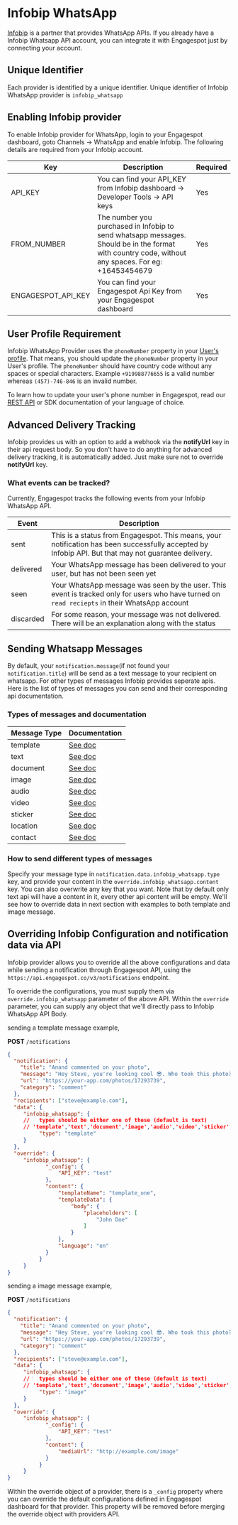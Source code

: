 # Infobip WhatsApp

[Infobip](https://www.infobip.com/) is a partner that provides WhatsApp APIs. If you already have a Infobip Whatsapp API account, you can integrate it with Engagespot just by connecting your account.

## Unique Identifier

Each provider is identified by a unique identifier. Unique identifier of Infobip WhatsApp provider is `infobip_whatsapp`

## Enabling Infobip provider

To enable Infobip provider for WhatsApp, login to your Engagespot dashboard, goto Channels -> WhatsApp and enable Infobip. The following details are required from your Infobip account.

|    Key     |            Description            | Required |
| -----------|-----------------------------------|----------|
| API_KEY  | You can find your API_KEY from Infobip dashboard -> Developer Tools -> API keys | Yes |
| FROM_NUMBER  | The number you purchased in Infobip to send whatsapp messages. Should be in the format with country code, without any spaces. For eg: +16453454679 | Yes |
| ENGAGESPOT_API_KEY | You can find your Engagespot Api Key from your Engagespot dashboard | Yes |


## User Profile Requirement

Infobip WhatsApp Provider uses the `phoneNumber` property in your [User's profile](../../../profile/what-are-user-profiles.mdx). That means, you should update the `phoneNumber` property in your User's profile. The `phoneNumber` should have country code without any spaces or special characters. Example `+919988776655` is a valid number whereas `(457)-746-846` is an invalid number.

To learn how to update your user's phone number in Engagespot, read our [REST API](/docs/rest-api#tag/Users/paths/~1v3~1users~1%7Bidentifier%7D/put) or SDK documentation of your language of choice.

## Advanced Delivery Tracking

Infobip provides us with an option to add a webhook via the **notifyUrl** key in their api request body. So you don't have to do anything for advanced delivery tracking, it is automatically added. Just make sure not to override **notifyUrl** key.

### What events can be tracked?

Currently, Engagespot tracks the following events from your Infobip WhatsApp API.

|     Event      |            Description             |
|----------------|------------------------------------|
| sent           |This is a status from Engagespot. This means, your notification has been successfully accepted by Infobip API. But that may not guarantee delivery. |
| delivered      |Your WhatsApp message has been delivered to your user, but has not been seen yet |
| seen           |Your WhatsApp message was seen by the user. This event is tracked only for users who have turned on `read reciepts` in their WhatsApp account |
| discarded      |For some reason, your message was not delivered. There will be an explanation along with the status |

## Sending Whatsapp Messages

By default, your `notification.message`(if not found your `notification.title`) will be send as a text message to your recipient on whatsapp. For other types of messages Infobip provides seperate apis. Here is the list of types of messages you can send and their corresponding api documentation.

### Types of messages and documentation

|     Message Type      |            Documentation             |
|----------------|------------------------------------|
| template      | [See doc](https://www.infobip.com/docs/api/channels/whatsapp/whatsapp-outbound-messages/send-whatsapp-template-message) |
| text     | [See doc](https://www.infobip.com/docs/api/channels/whatsapp/whatsapp-outbound-messages/send-whatsapp-text-message) |
| document     | [See doc](https://www.infobip.com/docs/api/channels/whatsapp/whatsapp-outbound-messages/send-whatsapp-document-message) |
| image     | [See doc](https://www.infobip.com/docs/api/channels/whatsapp/whatsapp-outbound-messages/send-whatsapp-image-message) |
| audio     | [See doc](https://www.infobip.com/docs/api/channels/whatsapp/whatsapp-outbound-messages/send-whatsapp-audio-message) |
| video     | [See doc](https://www.infobip.com/docs/api/channels/whatsapp/whatsapp-outbound-messages/send-whatsapp-video-message) |
| sticker     | [See doc](https://www.infobip.com/docs/api/channels/whatsapp/whatsapp-outbound-messages/send-whatsapp-sticker-message) |
| location     | [See doc](https://www.infobip.com/docs/api/channels/whatsapp/whatsapp-outbound-messages/send-whatsapp-location-message) |
| contact     | [See doc](https://www.infobip.com/docs/api/channels/whatsapp/whatsapp-outbound-messages/send-whatsapp-contact-message) |

### How to send different types of messages

Specify your message type in `notification.data.infobip_whatsapp.type` key, and provide your content in the `override.infobip_whatsapp.content` key. You can also overwrite any key that you want. Note that by default only text api will have a content in it, every other api content will be empty. We'll see how to override data in next section with examples to both template and image message.

## Overriding Infobip Configuration and notification data via API

Infobip provider allows you to override all the above configurations and data while sending a notification through Engagespot API, using the `https://api.engagespot.co/v3/notifications` endpoint.

To override the configurations, you must supply them via `override.infobip_whatsapp` parameter of the above API. Within the `override` parameter, you can supply any object that we'll directly pass to Infobip WhatsApp API Body.

sending a template message example,

**POST** `/notifications`

```json
{
  "notification": {
    "title": "Anand commented on your photo",
    "message": "Hey Steve, you're looking cool 😎. Who took this photo?",
    "url": "https://your-app.com/photos/17293739",
    "category": "comment"
  },
  "recipients": ["steve@example.com"],
  "data": {
     "infobip_whatsapp": {
     //   types should be either one of these (default is text)
     // 'template','text','document','image','audio','video','sticker','location','contact'
          "type": "template"
     }
  },
  "override": {
     "infobip_whatsapp": {
            "_config": {
                "API_KEY": "test"
            },
            "content": {
                "templateName": "template_one",
                "templateData": {
                    "body": {
                        "placeholders": [
                            "John Doe"
                        ]
                    }
                },
                "language": "en"
            }
          }
     }
}
```

sending a image message example,

**POST** `/notifications`

```json
{
  "notification": {
    "title": "Anand commented on your photo",
    "message": "Hey Steve, you're looking cool 😎. Who took this photo?",
    "url": "https://your-app.com/photos/17293739",
    "category": "comment"
  },
  "recipients": ["steve@example.com"],
  "data": {
     "infobip_whatsapp": {
     //   types should be either one of these (default is text)
     // 'template','text','document','image','audio','video','sticker','location','contact'
          "type": "image"
     }
  },
  "override": {
     "infobip_whatsapp": {
            "_config": {
                "API_KEY": "test"
            },
            "content": {
                "mediaUrl": "http://example.com/image"
            }
          }
     }
}
```

Within the override object of a provider, there is a `_config` property where you can override the default configurations defined in Engagespot dashboard for that provider. This property will be removed before merging the override object with providers API.